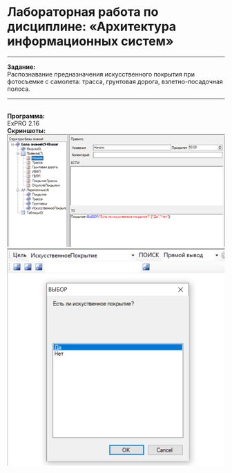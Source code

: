 # Лабораторная работа по дисциплине: «Архитектура информационных систем»
***
<b>Задание:</b> </br>
Распознавание предназначения искусственного покрытия при фотосъемке с самолета: трасса, грунтовая дорога, взлетно-посадочная полоса.
***
</br><b>Программа:</b> </br>
ExPRO 2.16 
</br><b>Скриншоты: </b> </br>
![](https://github.com/RFPanda/AinfSist/blob/main/1.png)
![](https://github.com/RFPanda/AinfSist/blob/main/2.png)
